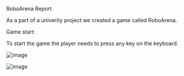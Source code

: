 RoboArena Report

As a part of a univerity project we created a game called RoboArena.

Game start:

To start the game the player needs to press any key on the keyboard.




![image](https://user-images.githubusercontent.com/104150733/181349759-e61e8e60-6615-4636-b7e5-3be231d991dc.png)

![image](https://user-images.githubusercontent.com/104694302/181350196-0b1bccd4-09c0-47cd-afd4-ab5bd315572d.png)
